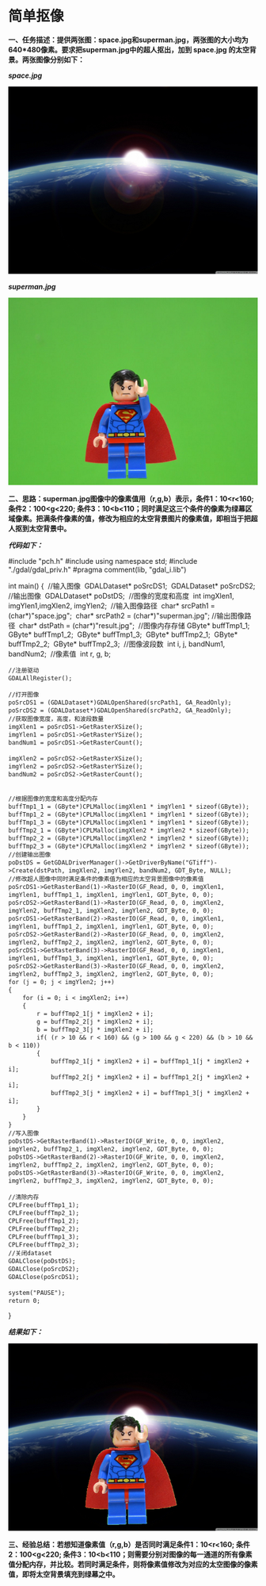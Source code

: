 # 简单抠像

**一、任务描述：提供两张图：space.jpg和superman.jpg，两张图的大小均为640*480像素。要求把superman.jpg中的超人抠出，加到 space.jpg 的太空背景。两张图像分别如下：**

***space.jpg***

![space](\img3\space.jpg)

***superman.jpg***

![superman](\img3\superman.jpg)

**二、思路：superman.jpg图像中的像素值用（r,g,b）表示，条件1：10<r<160; 条件2：100<g<220; 条件3：10<b<110；同时满足这三个条件的像素为绿幕区域像素。把满条件像素的值，修改为相应的太空背景图片的像素值，即相当于把超人抠到太空背景中。**

***代码如下：***

#include "pch.h"
#include <iostream>
using namespace std;
#include "./gdal/gdal_priv.h"
#pragma comment(lib, "gdal_i.lib")

int main()
{
​	//输入图像
​	GDALDataset* poSrcDS1;
​	GDALDataset* poSrcDS2;
​	//输出图像
​	GDALDataset* poDstDS;
​	//图像的宽度和高度
​	int imgXlen1, imgYlen1,imgXlen2, imgYlen2;
​	//输入图像路径
​	char* srcPath1 = (char*)"space.jpg";
​	char* srcPath2 = (char*)"superman.jpg";
​	//输出图像路径
​	char* dstPath = (char*)"result.jpg";
​	//图像内存存储
​	GByte* buffTmp1_1;
​	GByte* buffTmp1_2;
​	GByte* buffTmp1_3;
​	GByte* buffTmp2_1;
​	GByte* buffTmp2_2;
​	GByte* buffTmp2_3;
​	//图像波段数
​	int i, j, bandNum1, bandNum2;
​	//像素值
​	int r, g, b;

	//注册驱动
	GDALAllRegister();
	
	//打开图像
	poSrcDS1 = (GDALDataset*)GDALOpenShared(srcPath1, GA_ReadOnly);
	poSrcDS2 = (GDALDataset*)GDALOpenShared(srcPath2, GA_ReadOnly);
	//获取图像宽度，高度，和波段数量
	imgXlen1 = poSrcDS1->GetRasterXSize();
	imgYlen1 = poSrcDS1->GetRasterYSize();
	bandNum1 = poSrcDS1->GetRasterCount();
	
	imgXlen2 = poSrcDS2->GetRasterXSize();
	imgYlen2 = poSrcDS2->GetRasterYSize();
	bandNum2 = poSrcDS2->GetRasterCount();


	//根据图像的宽度和高度分配内存
	buffTmp1_1 = (GByte*)CPLMalloc(imgXlen1 * imgYlen1 * sizeof(GByte));
	buffTmp1_2 = (GByte*)CPLMalloc(imgXlen1 * imgYlen1 * sizeof(GByte));
	buffTmp1_3 = (GByte*)CPLMalloc(imgXlen1 * imgYlen1 * sizeof(GByte));
	buffTmp2_1 = (GByte*)CPLMalloc(imgXlen2 * imgYlen2 * sizeof(GByte));
	buffTmp2_2 = (GByte*)CPLMalloc(imgXlen2 * imgYlen2 * sizeof(GByte));
	buffTmp2_3 = (GByte*)CPLMalloc(imgXlen2 * imgYlen2 * sizeof(GByte));
	//创建输出图像
	poDstDS = GetGDALDriverManager()->GetDriverByName("GTiff")->Create(dstPath, imgXlen2, imgYlen2, bandNum2, GDT_Byte, NULL);
	//修改超人图像中同时满足条件的像素值为相应的太空背景图像中的像素值
	poSrcDS1->GetRasterBand(1)->RasterIO(GF_Read, 0, 0, imgXlen1, imgYlen1, buffTmp1_1, imgXlen1, imgYlen1, GDT_Byte, 0, 0);
	poSrcDS2->GetRasterBand(1)->RasterIO(GF_Read, 0, 0, imgXlen2, imgYlen2, buffTmp2_1, imgXlen2, imgYlen2, GDT_Byte, 0, 0);
	poSrcDS1->GetRasterBand(2)->RasterIO(GF_Read, 0, 0, imgXlen1, imgYlen1, buffTmp1_2, imgXlen1, imgYlen1, GDT_Byte, 0, 0);
	poSrcDS2->GetRasterBand(2)->RasterIO(GF_Read, 0, 0, imgXlen2, imgYlen2, buffTmp2_2, imgXlen2, imgYlen2, GDT_Byte, 0, 0);
	poSrcDS1->GetRasterBand(3)->RasterIO(GF_Read, 0, 0, imgXlen1, imgYlen1, buffTmp1_3, imgXlen1, imgYlen1, GDT_Byte, 0, 0);
	poSrcDS2->GetRasterBand(3)->RasterIO(GF_Read, 0, 0, imgXlen2, imgYlen2, buffTmp2_3, imgXlen2, imgYlen2, GDT_Byte, 0, 0);
	for (j = 0; j < imgYlen2; j++)
	{
		for (i = 0; i < imgXlen2; i++)
		{
			r = buffTmp2_1[j * imgXlen2 + i];
			g = buffTmp2_2[j * imgXlen2 + i];
			b = buffTmp2_3[j * imgXlen2 + i];
			if( (r > 10 && r < 160) && (g > 100 && g < 220) && (b > 10 && b < 110))
			{
				buffTmp2_1[j * imgXlen2 + i] = buffTmp1_1[j * imgXlen2 + i];
				buffTmp2_2[j * imgXlen2 + i] = buffTmp1_2[j * imgXlen2 + i];
				buffTmp2_3[j * imgXlen2 + i] = buffTmp1_3[j * imgXlen2 + i];
			}
		}
	}
	//写入图像
	poDstDS->GetRasterBand(1)->RasterIO(GF_Write, 0, 0, imgXlen2, imgYlen2, buffTmp2_1, imgXlen2, imgYlen2, GDT_Byte, 0, 0);
	poDstDS->GetRasterBand(2)->RasterIO(GF_Write, 0, 0, imgXlen2, imgYlen2, buffTmp2_2, imgXlen2, imgYlen2, GDT_Byte, 0, 0);
	poDstDS->GetRasterBand(3)->RasterIO(GF_Write, 0, 0, imgXlen2, imgYlen2, buffTmp2_3, imgXlen2, imgYlen2, GDT_Byte, 0, 0);

	//清除内存
	CPLFree(buffTmp1_1);
	CPLFree(buffTmp2_1);
	CPLFree(buffTmp1_2);
	CPLFree(buffTmp2_2);
	CPLFree(buffTmp1_3);
	CPLFree(buffTmp2_3);
	//关闭dataset
	GDALClose(poDstDS);
	GDALClose(poSrcDS2);
	GDALClose(poSrcDS1);
	
	system("PAUSE");
	return 0;
}

***结果如下：***

![result](\img3\result.jpg)

**三、经验总结：若想知道像素值（r,g,b）是否同时满足条件1：10<r<160; 条件2：100<g<220; 条件3：10<b<110；则需要分别对图像的每一通道的所有像素值分配内存，并比较。若同时满足条件，则将像素值修改为对应的太空图像的像素值，即将太空背景填充到绿幕之中。**



